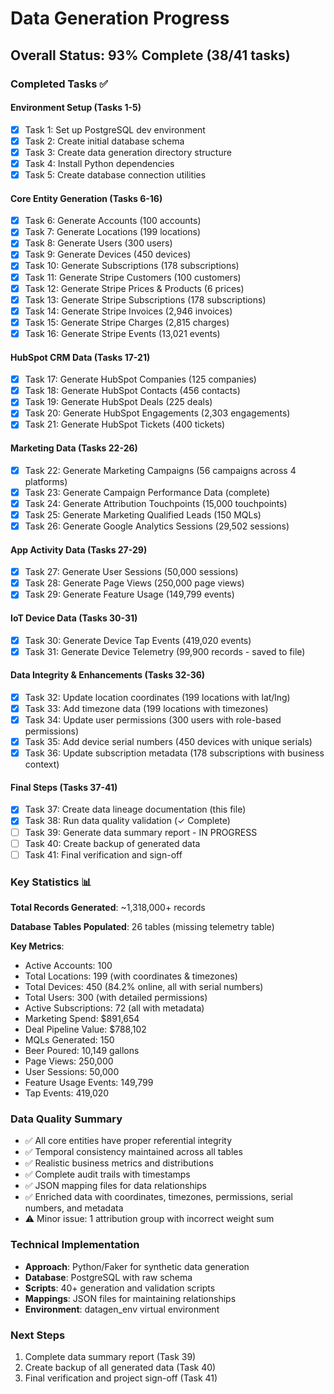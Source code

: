 # Data Generation Progress

## Overall Status: 93% Complete (38/41 tasks)

### Completed Tasks ✅

#### Environment Setup (Tasks 1-5)
- [x] Task 1: Set up PostgreSQL dev environment
- [x] Task 2: Create initial database schema
- [x] Task 3: Create data generation directory structure
- [x] Task 4: Install Python dependencies
- [x] Task 5: Create database connection utilities

#### Core Entity Generation (Tasks 6-16)
- [x] Task 6: Generate Accounts (100 accounts)
- [x] Task 7: Generate Locations (199 locations)
- [x] Task 8: Generate Users (300 users)
- [x] Task 9: Generate Devices (450 devices)
- [x] Task 10: Generate Subscriptions (178 subscriptions)
- [x] Task 11: Generate Stripe Customers (100 customers)
- [x] Task 12: Generate Stripe Prices & Products (6 prices)
- [x] Task 13: Generate Stripe Subscriptions (178 subscriptions)
- [x] Task 14: Generate Stripe Invoices (2,946 invoices)
- [x] Task 15: Generate Stripe Charges (2,815 charges)
- [x] Task 16: Generate Stripe Events (13,021 events)

#### HubSpot CRM Data (Tasks 17-21)
- [x] Task 17: Generate HubSpot Companies (125 companies)
- [x] Task 18: Generate HubSpot Contacts (456 contacts)
- [x] Task 19: Generate HubSpot Deals (225 deals)
- [x] Task 20: Generate HubSpot Engagements (2,303 engagements)
- [x] Task 21: Generate HubSpot Tickets (400 tickets)

#### Marketing Data (Tasks 22-26)
- [x] Task 22: Generate Marketing Campaigns (56 campaigns across 4 platforms)
- [x] Task 23: Generate Campaign Performance Data (complete)
- [x] Task 24: Generate Attribution Touchpoints (15,000 touchpoints)
- [x] Task 25: Generate Marketing Qualified Leads (150 MQLs)
- [x] Task 26: Generate Google Analytics Sessions (29,502 sessions)

#### App Activity Data (Tasks 27-29)
- [x] Task 27: Generate User Sessions (50,000 sessions)
- [x] Task 28: Generate Page Views (250,000 page views)
- [x] Task 29: Generate Feature Usage (149,799 events)

#### IoT Device Data (Tasks 30-31)
- [x] Task 30: Generate Device Tap Events (419,020 events)
- [x] Task 31: Generate Device Telemetry (99,900 records - saved to file)

#### Data Integrity & Enhancements (Tasks 32-36)
- [x] Task 32: Update location coordinates (199 locations with lat/lng)
- [x] Task 33: Add timezone data (199 locations with timezones)
- [x] Task 34: Update user permissions (300 users with role-based permissions)
- [x] Task 35: Add device serial numbers (450 devices with unique serials)
- [x] Task 36: Update subscription metadata (178 subscriptions with business context)

#### Final Steps (Tasks 37-41)
- [x] Task 37: Create data lineage documentation (this file)
- [x] Task 38: Run data quality validation (✓ Complete)
- [ ] Task 39: Generate data summary report - IN PROGRESS
- [ ] Task 40: Create backup of generated data
- [ ] Task 41: Final verification and sign-off

### Key Statistics 📊

**Total Records Generated**: ~1,318,000+ records

**Database Tables Populated**: 26 tables (missing telemetry table)

**Key Metrics**:
- Active Accounts: 100
- Total Locations: 199 (with coordinates & timezones)
- Total Devices: 450 (84.2% online, all with serial numbers)
- Total Users: 300 (with detailed permissions)
- Active Subscriptions: 72 (all with metadata)
- Marketing Spend: $891,654
- Deal Pipeline Value: $788,102
- MQLs Generated: 150
- Beer Poured: 10,149 gallons
- Page Views: 250,000
- User Sessions: 50,000
- Feature Usage Events: 149,799
- Tap Events: 419,020

### Data Quality Summary
- ✅ All core entities have proper referential integrity
- ✅ Temporal consistency maintained across all tables
- ✅ Realistic business metrics and distributions
- ✅ Complete audit trails with timestamps
- ✅ JSON mapping files for data relationships
- ✅ Enriched data with coordinates, timezones, permissions, serial numbers, and metadata
- ⚠️  Minor issue: 1 attribution group with incorrect weight sum

### Technical Implementation
- **Approach**: Python/Faker for synthetic data generation
- **Database**: PostgreSQL with raw schema
- **Scripts**: 40+ generation and validation scripts
- **Mappings**: JSON files for maintaining relationships
- **Environment**: datagen_env virtual environment

### Next Steps
1. Complete data summary report (Task 39)
2. Create backup of all generated data (Task 40)
3. Final verification and project sign-off (Task 41)